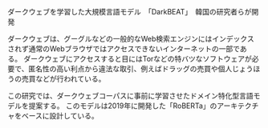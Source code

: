 ダークウェブを学習した大規模言語モデル　「DarkBEAT」　韓国の研究者らが開発

ダークウェブは、グーグルなどの一般的なWeb検索エンジンにはインデックスされず通常のWebブラウザではアクセスできないインターネットの一部である。
ダークウェブにアクセスすると目にはTorなどの特バツなソフトウェアが必要で、匿名性の高い利点から違法な取引、例えばドラッグの売買や個人じょうほうの売買などが行われている。

この研究では、ダークウェブコーパスに事前に学習させたドメイン特化型言語モデルを提案する。
このモデルは2019年に開発した「RoBERTa」のアーキテクチャをベースに設計している。
